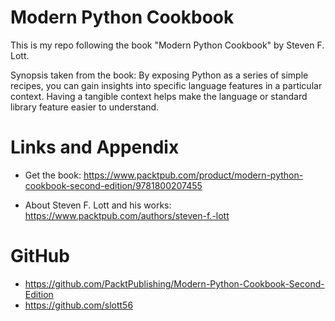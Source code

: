 # Modern Python Cookbook

This is my repo following the book "Modern Python Cookbook" by Steven F. Lott.

Synopsis taken from the book: By exposing Python as a series of simple recipes, you can gain insights into specific language features in a particular context. Having a tangible context helps make the language or standard library feature easier to understand.

Links and Appendix
========================================================

- Get the book: https://www.packtpub.com/product/modern-python-cookbook-second-edition/9781800207455

- About Steven F. Lott and his works: https://www.packtpub.com/authors/steven-f.-lott

GitHub
========================================================

- https://github.com/PacktPublishing/Modern-Python-Cookbook-Second-Edition
- https://github.com/slott56
